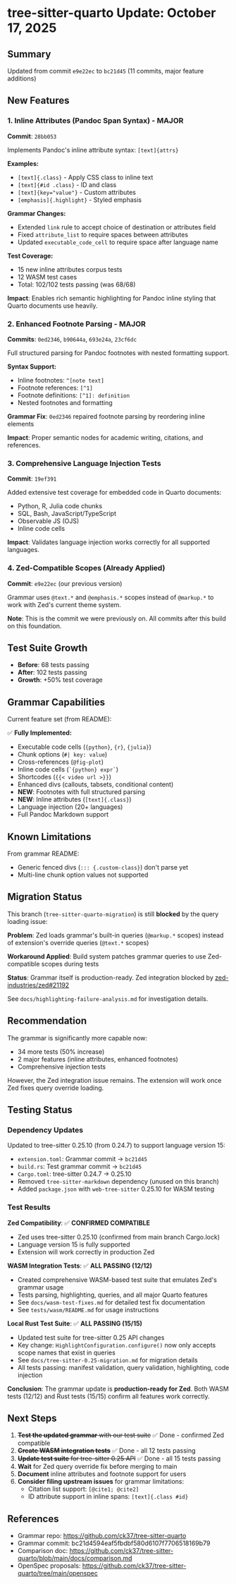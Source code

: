 # tree-sitter-quarto Update: October 17, 2025

## Summary

Updated from commit `e9e22ec` to `bc21d45` (11 commits, major feature additions)

## New Features

### 1. Inline Attributes (Pandoc Span Syntax) - **MAJOR**

**Commit**: `28bb053`

Implements Pandoc's inline attribute syntax: `[text]{attrs}`

**Examples:**
- `[text]{.class}` - Apply CSS class to inline text
- `[text]{#id .class}` - ID and class
- `[text]{key="value"}` - Custom attributes
- `[emphasis]{.highlight}` - Styled emphasis

**Grammar Changes:**
- Extended `link` rule to accept choice of destination or attributes field
- Fixed `attribute_list` to require spaces between attributes
- Updated `executable_code_cell` to require space after language name

**Test Coverage:**
- 15 new inline attributes corpus tests
- 12 WASM test cases
- Total: 102/102 tests passing (was 68/68)

**Impact**: Enables rich semantic highlighting for Pandoc inline styling that Quarto documents use heavily.

### 2. Enhanced Footnote Parsing - **MAJOR**

**Commits**: `0ed2346`, `b90644a`, `693e24a`, `23cf6dc`

Full structured parsing for Pandoc footnotes with nested formatting support.

**Syntax Support:**
- Inline footnotes: `^[note text]`
- Footnote references: `[^1]`
- Footnote definitions: `[^1]: definition`
- Nested footnotes and formatting

**Grammar Fix**: `0ed2346` repaired footnote parsing by reordering inline elements

**Impact**: Proper semantic nodes for academic writing, citations, and references.

### 3. Comprehensive Language Injection Tests

**Commit**: `19ef391`

Added extensive test coverage for embedded code in Quarto documents:
- Python, R, Julia code chunks
- SQL, Bash, JavaScript/TypeScript
- Observable JS (OJS)
- Inline code cells

**Impact**: Validates language injection works correctly for all supported languages.

### 4. Zed-Compatible Scopes (Already Applied)

**Commit**: `e9e22ec` (our previous version)

Grammar uses `@text.*` and `@emphasis.*` scopes instead of `@markup.*` to work with Zed's current theme system.

**Note**: This is the commit we were previously on. All commits after this build on this foundation.

## Test Suite Growth

- **Before**: 68 tests passing
- **After**: 102 tests passing
- **Growth**: +50% test coverage

## Grammar Capabilities

Current feature set (from README):

✅ **Fully Implemented:**
- Executable code cells (`{python}`, `{r}`, `{julia}`)
- Chunk options (`#| key: value`)
- Cross-references (`@fig-plot`)
- Inline code cells (`` `{python} expr` ``)
- Shortcodes (`{{< video url >}}`)
- Enhanced divs (callouts, tabsets, conditional content)
- **NEW**: Footnotes with full structured parsing
- **NEW**: Inline attributes (`[text]{.class}`)
- Language injection (20+ languages)
- Full Pandoc Markdown support

## Known Limitations

From grammar README:
- Generic fenced divs (`::: {.custom-class}`) don't parse yet
- Multi-line chunk option values not supported

## Migration Status

This branch (`tree-sitter-quarto-migration`) is still **blocked** by the query loading issue:

**Problem**: Zed loads grammar's built-in queries (`@markup.*` scopes) instead of extension's override queries (`@text.*` scopes)

**Workaround Applied**: Build system patches grammar queries to use Zed-compatible scopes during tests

**Status**: Grammar itself is production-ready. Zed integration blocked by [zed-industries/zed#21192](https://github.com/zed-industries/zed/issues/21192)

See `docs/highlighting-failure-analysis.md` for investigation details.

## Recommendation

The grammar is significantly more capable now:
- 34 more tests (50% increase)
- 2 major features (inline attributes, enhanced footnotes)
- Comprehensive injection tests

However, the Zed integration issue remains. The extension will work once Zed fixes query override loading.

## Testing Status

### Dependency Updates

Updated to tree-sitter 0.25.10 (from 0.24.7) to support language version 15:
- `extension.toml`: Grammar commit → `bc21d45`
- `build.rs`: Test grammar commit → `bc21d45`
- `Cargo.toml`: tree-sitter 0.24.7 → 0.25.10
- Removed `tree-sitter-markdown` dependency (unused on this branch)
- Added `package.json` with `web-tree-sitter` 0.25.10 for WASM testing

### Test Results

**Zed Compatibility**: ✅ **CONFIRMED COMPATIBLE**
- Zed uses tree-sitter 0.25.10 (confirmed from main branch Cargo.lock)
- Language version 15 is fully supported
- Extension will work correctly in production Zed

**WASM Integration Tests**: ✅ **ALL PASSING (12/12)**
- Created comprehensive WASM-based test suite that emulates Zed's grammar usage
- Tests parsing, highlighting, queries, and all major Quarto features
- See `docs/wasm-test-fixes.md` for detailed test fix documentation
- See `tests/wasm/README.md` for usage instructions

**Local Rust Test Suite**: ✅ **ALL PASSING (15/15)**
- Updated test suite for tree-sitter 0.25 API changes
- Key change: `HighlightConfiguration.configure()` now only accepts scope names that exist in queries
- See `docs/tree-sitter-0.25-migration.md` for migration details
- All tests passing: manifest validation, query validation, highlighting, code injection

**Conclusion**: The grammar update is **production-ready for Zed**. Both WASM tests (12/12) and Rust tests (15/15) confirm all features work correctly.

## Next Steps

1. ~~**Test the updated grammar** with our test suite~~ ✅ Done - confirmed Zed compatible
2. ~~**Create WASM integration tests**~~ ✅ Done - all 12 tests passing
3. ~~**Update test suite** for tree-sitter 0.25 API~~ ✅ Done - all 15 tests passing
4. **Wait** for Zed query override fix before merging to main
5. **Document** inline attributes and footnote support for users
6. **Consider filing upstream issues** for grammar limitations:
   - Citation list support: `[@cite1; @cite2]`
   - ID attribute support in inline spans: `[text]{.class #id}`

## References

- Grammar repo: https://github.com/ck37/tree-sitter-quarto
- Grammar commit: bc21d4594eaf5fbdbf580d6107f7706518169b79
- Comparison doc: https://github.com/ck37/tree-sitter-quarto/blob/main/docs/comparison.md
- OpenSpec proposals: https://github.com/ck37/tree-sitter-quarto/tree/main/openspec
